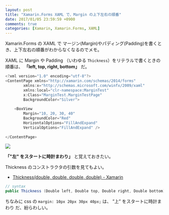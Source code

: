 ```yaml
---
layout: post
title: "Xamarin.Forms XAML で、Margin の上下左右の順番"
date: 2017/01/05 23:59:59 +0900
comments: true
categories: [Xamarin, Xamarin.Forms, XAML]
---
```

Xamarin.Forms の XAML で マージン(Margin)やパディング(Padding)を書くとき、上下左右の順番がわからなくなるのでメモ。
<!--more-->

XAML に Margin や Padding （いわゆる ``Thickness``）をリテラルで書くときの順番は、 **「left, top, right, bottom」** だ。

```csharp
<?xml version="1.0" encoding="utf-8"?>
<ContentPage xmlns="http://xamarin.com/schemas/2014/forms" 
		xmlns:x="http://schemas.microsoft.com/winfx/2009/xaml" 
		xmlns:local="clr-namespace:MarginTest" 
		x:Class="MarginTest.MarginTestPage" 
		BackgroundColor="Silver">
	
	<BoxView 
		Margin="10, 20, 30, 40"
		BackgroundColor="Red"
		HorizontalOptions="FillAndExpand" 
		VerticalOptions="FillAndExpand" />
	
</ContentPage>
```

![](http://blog.amay077.net/assets/images/posts/xamarin_forms_margin_definition_01.png)

**「"左" をスタートに時計まわり」** と覚えておきたい。

Thickness のコンストラクタの引数を見てもよい。

* [Thickness(double, double, double, double) - Xamarin](https://developer.xamarin.com/api/constructor/Xamarin.Forms.Thickness.Thickness/p/System.Double/System.Double/System.Double/System.Double/)

```csharp
// syntax
public Thickness (Double left, Double top, Double right, Double bottom)
```

ちなみに css の ``margin: 10px 20px 30px 40px;`` は、 ”上” をスタートに時計まわり だ、紛らわしい。
